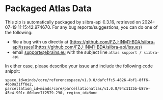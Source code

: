 # Packaged Atlas Data

This zip is automatically packaged by siibra-api 0.3.16, retrieved on 2024-07-19 11:15:42.974670. For any bug reports/suggestions, you can do one of the following:

- file a bug with us directly at [https://github.com/FZJ-INM1-BDA/siibra-api/issues](https://github.com/FZJ-INM1-BDA/siibra-api/issues)
- email [support@ebrains.eu](mailto:support@ebrains.eu) with the subject line `atlas support / siibra-api`

In either case, please describe your issue and include the following code snippit:

```
space_id=minds/core/referencespace/v1.0.0/dafcffc5-4826-4bf1-8ff6-46b8a31ff8e2, parcellation_id=minds/core/parcellationatlas/v1.0.0/94c1125b-b87e-45e4-901c-00daee7f2579-290, region_id=None
```

